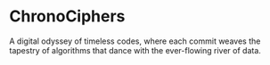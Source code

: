 # ChronoCiphers
A digital odyssey of timeless codes, where each commit weaves the tapestry of algorithms that dance with the ever-flowing river of data.

